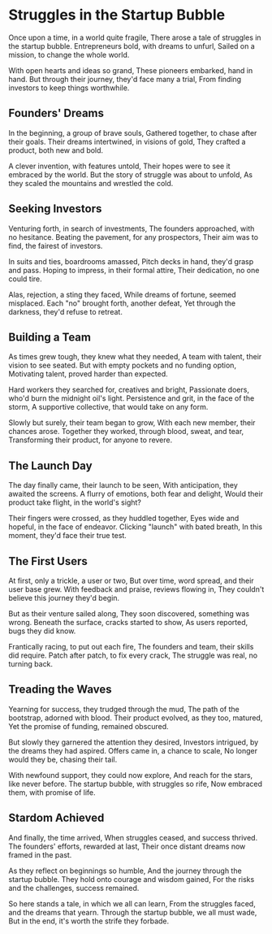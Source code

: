 # Struggles in the Startup Bubble

Once upon a time, in a world quite fragile,
There arose a tale of struggles in the startup bubble.
Entrepreneurs bold, with dreams to unfurl,
Sailed on a mission, to change the whole world.

With open hearts and ideas so grand,
These pioneers embarked, hand in hand.
But through their journey, they'd face many a trial,
From finding investors to keep things worthwhile.

## Founders' Dreams

In the beginning, a group of brave souls,
Gathered together, to chase after their goals.
Their dreams intertwined, in visions of gold,
They crafted a product, both new and bold.

A clever invention, with features untold,
Their hopes were to see it embraced by the world.
But the story of struggle was about to unfold,
As they scaled the mountains and wrestled the cold.

## Seeking Investors

Venturing forth, in search of investments,
The founders approached, with no hesitance.
Beating the pavement, for any prospectors,
Their aim was to find, the fairest of investors.

In suits and ties, boardrooms amassed,
Pitch decks in hand, they'd grasp and pass.
Hoping to impress, in their formal attire,
Their dedication, no one could tire.

Alas, rejection, a sting they faced,
While dreams of fortune, seemed misplaced.
Each "no" brought forth, another defeat,
Yet through the darkness, they'd refuse to retreat.

## Building a Team

As times grew tough, they knew what they needed,
A team with talent, their vision to see seated.
But with empty pockets and no funding option,
Motivating talent, proved harder than expected.

Hard workers they searched for, creatives and bright,
Passionate doers, who'd burn the midnight oil's light.
Persistence and grit, in the face of the storm,
A supportive collective, that would take on any form.

Slowly but surely, their team began to grow,
With each new member, their chances arose.
Together they worked, through blood, sweat, and tear,
Transforming their product, for anyone to revere.

## The Launch Day

The day finally came, their launch to be seen,
With anticipation, they awaited the screens.
A flurry of emotions, both fear and delight,
Would their product take flight, in the world's sight?

Their fingers were crossed, as they huddled together,
Eyes wide and hopeful, in the face of endeavor.
Clicking "launch" with bated breath,
In this moment, they'd face their true test.

## The First Users

At first, only a trickle, a user or two,
But over time, word spread, and their user base grew.
With feedback and praise, reviews flowing in,
They couldn't believe this journey they'd begin.

But as their venture sailed along,
They soon discovered, something was wrong.
Beneath the surface, cracks started to show,
As users reported, bugs they did know.

Frantically racing, to put out each fire,
The founders and team, their skills did require.
Patch after patch, to fix every crack,
The struggle was real, no turning back.

## Treading the Waves

Yearning for success, they trudged through the mud,
The path of the bootstrap, adorned with blood.
Their product evolved, as they too, matured,
Yet the promise of funding, remained obscured.

But slowly they garnered the attention they desired,
Investors intrigued, by the dreams they had aspired.
Offers came in, a chance to scale,
No longer would they be, chasing their tail.

With newfound support, they could now explore,
And reach for the stars, like never before.
The startup bubble, with struggles so rife,
Now embraced them, with promise of life.

## Stardom Achieved

And finally, the time arrived,
When struggles ceased, and success thrived.
The founders' efforts, rewarded at last,
Their once distant dreams now framed in the past.

As they reflect on beginnings so humble,
And the journey through the startup bubble.
They hold onto courage and wisdom gained,
For the risks and the challenges, success remained.

So here stands a tale, in which we all can learn,
From the struggles faced, and the dreams that yearn.
Through the startup bubble, we all must wade,
But in the end, it's worth the strife they forbade.